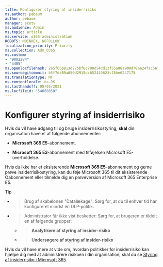 ```yaml
---
title: Konfigurer styring af insiderrisiko
ms.author: pebaum
author: pebaum
manager: scotv
ms.audience: Admin
ms.topic: article
ms.service: o365-administration
ROBOTS: NOINDEX, NOFOLLOW
localization_priority: Priority
ms.collection: Adm_O365
ms.custom:
- "9002284"
- "4405"
ms.openlocfilehash: 2e5f66b813d275bf6c799d54dd13f55a08a909d78aa24fac56f54caf8a0f4f58
ms.sourcegitcommit: b5f7da89a650d2915dc652449623c78be6247175
ms.translationtype: MT
ms.contentlocale: da-DK
ms.lasthandoff: 08/05/2021
ms.locfileid: "54060850"
---
```

# <a name="set-up-insider-risk-management"></a>Konfigurer styring af insiderrisiko

Hvis du vil have adgang til og bruge insiderrisikostyring, **skal** din organisation have et af følgende abonnementer:

- **Microsoft 365 E5**-abonnement.

- **Microsoft 365 E3**-abonnement med tilføjelsen Microsoft E5-overholdelse.

Hvis du ikke har et eksisterende **Microsoft 365 E5**-abonnement og gerne prøve insiderrisikostyring, kan du føje Microsoft 365 til dit eksisterende Oabonnement eller tilmelde dig en prøveversion af Microsoft 365 Enterprise E5.

> [!TIP]
- > Brug af skabelonen "Datalækage": Sørg for, at du til enhver tid har konfigureret mindst én DLP-politik.
- > Administrator får ikke vist beskeder: Sørg for, at brugeren er tildelt en af følgende grupper:
    - >**Analytikere af styring af insider-risiko**
    - >**Undersøgere af styring af insider-risiko**

Hvis du vil have mere at vide om, hvordan politikker for insiderrisiko kan hjælpe dig med at administrere risikoen i din organisation, skal du se [Styring af insiderrisiko i Microsoft 365](https://go.microsoft.com/fwlink/?linkid=2123907).
